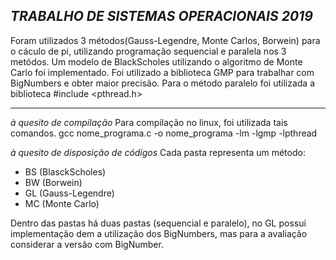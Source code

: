 *TRABALHO DE SISTEMAS OPERACIONAIS 2019*
---

Foram utilizados 3 métodos(Gauss-Legendre, Monte Carlos, Borwein) para o cáculo de pi, utilizando programação sequencial e paralela nos 3 metódos.
Um modelo de BlackScholes utilizando o algoritmo de Monte Carlo foi implementado.
Foi utilizado a biblioteca GMP para trabalhar com BigNumbers e obter maior precisão.
Para o método paralelo foi utilizada a biblioteca #include <pthread.h>

---

*à quesito de compilação*
Para compilação no linux, foi utilizada tais comandos. 
 gcc nome_programa.c -o nome_programa -lm -lgmp -lpthread
 
 *à quesito de disposição de códigos*
 Cada pasta representa um método:
 - BS (BlasckScholes)
 - BW (Borwein)
 - GL (Gauss-Legendre)
 - MC (Monte Carlo)
 
 Dentro das pastas há duas pastas (sequencial e paralelo), no GL possui implementação dem a utilização dos BigNumbers, 
 mas para a avaliação considerar a versão com BigNumber.
